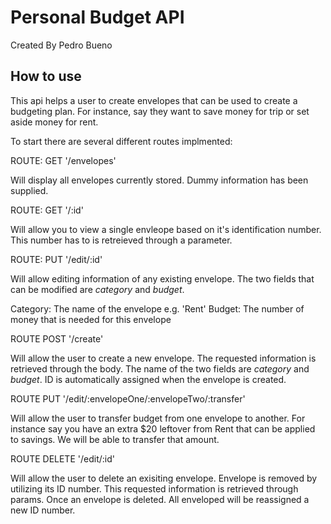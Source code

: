 # Personal Budget API
Created By Pedro Bueno

## How to use

This api helps a user to create envelopes that can be used to create a budgeting plan. For instance, say they want to save money for trip or set aside money for rent.

To start there are several different routes implmented:

ROUTE: GET '/envelopes'

Will display all envelopes currently stored. Dummy information has been supplied.

ROUTE: GET '/:id'

Will allow you to view a single envleope based on it's identification number. This number has to is retreieved through a parameter.

ROUTE: PUT '/edit/:id'

Will allow editing information of any existing envelope. The two fields that can be modified are *category* and *budget*.

Category: The name of the envelope e.g. 'Rent'
Budget: The number of money that is needed for this envelope

ROUTE POST '/create'

Will allow the user to create a new envelope. The requested information is retrieved through the body. The name of the two fields are *category* and *budget*. ID is automatically assigned when the envelope is created.

ROUTE PUT '/edit/:envelopeOne/:envelopeTwo/:transfer'

Will allow the user to transfer budget from one envelope to another. For instance say you have an extra $20 leftover from Rent that can be applied to savings. We will be able to transfer that amount.

ROUTE DELETE '/edit/:id'

Will allow the user to delete an exisiting envelope. Envelope is removed by utilizing its ID number. This requested information is retrieved through params. Once an envelope is deleted. All enveloped will be reassigned a new ID number.